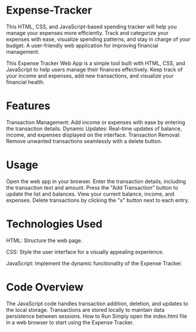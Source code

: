 # Expense-Tracker
This HTML, CSS, and JavaScript-based spending tracker will help you manage your expenses more efficiently. Track and categorize your expenses with ease, visualize spending patterns, and stay in charge of your budget. A user-friendly web application for improving financial management.

This Expense Tracker Web App is a simple tool built with HTML, CSS, and JavaScript to help users manage their finances effectively. Keep track of your income and expenses, add new transactions, and visualize your financial health.

# Features

Transaction Management: Add income or expenses with ease by entering the transaction details.
Dynamic Updates: Real-time updates of balance, income, and expenses displayed on the interface.
Transaction Removal: Remove unwanted transactions seamlessly with a delete button.


# Usage

Open the web app in your browser.
Enter the transaction details, including the transaction text and amount.
Press the "Add Transaction" button to update the list and balances.
View your current balance, income, and expenses.
Delete transactions by clicking the "x" button next to each entry.


# Technologies Used

HTML: Structure the web page.

CSS: Style the user interface for a visually appealing experience.

JavaScript: Implement the dynamic functionality of the Expense Tracker.


# Code Overview

The JavaScript code handles transaction addition, deletion, and updates to the local storage.
Transactions are stored locally to maintain data persistence between sessions.
How to Run
Simply open the index.html file in a web browser to start using the Expense Tracker.


